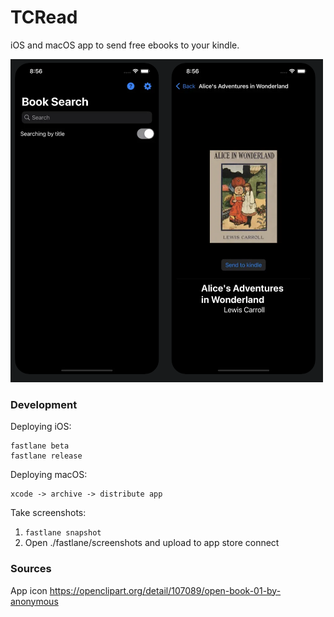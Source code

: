 # TCRead

iOS and macOS app to send free ebooks to your kindle.

<img src="TCReadiPhoneScreenshots.png" alt="TCRead app screenshots" width="500">

### Development

Deploying iOS:

```
fastlane beta
fastlane release
```

Deploying macOS:

```
xcode -> archive -> distribute app
```

Take screenshots:

1. `fastlane snapshot`
1. Open ./fastlane/screenshots and upload to app store connect

### Sources

App icon https://openclipart.org/detail/107089/open-book-01-by-anonymous
